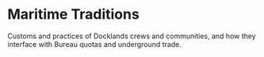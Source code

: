 # Maritime Traditions

Customs and practices of Docklands crews and communities, and how they interface with Bureau quotas and underground trade.

